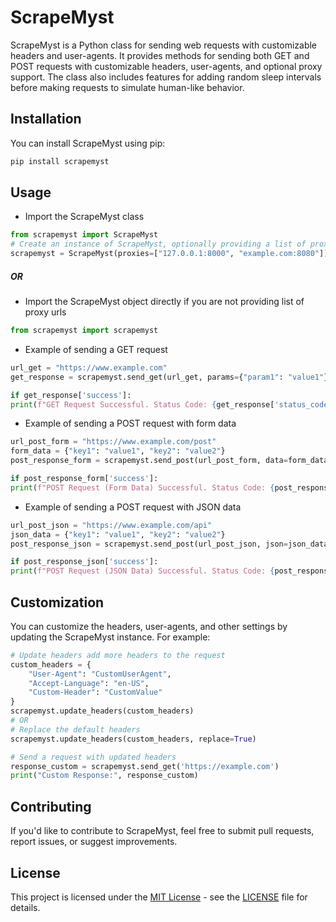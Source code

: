 # ScrapeMyst

ScrapeMyst is a Python class for sending web requests with customizable headers and user-agents. It provides methods for sending both GET and POST requests with customizable headers, user-agents, and optional proxy support. The class also includes features for adding random sleep intervals before making requests to simulate human-like behavior.

## Installation

You can install ScrapeMyst using pip:

```bash
pip install scrapemyst
```

## Usage

- Import the ScrapeMyst class

```python
from scrapemyst import ScrapeMyst
# Create an instance of ScrapeMyst, optionally providing a list of proxy URLs
scrapemyst = ScrapeMyst(proxies=["127.0.0.1:8000", "example.com:8080"])
```

##### OR

- Import the ScrapeMyst object directly if you are not providing list of proxy urls

```python
from scrapemyst import scrapemyst
```

- Example of sending a GET request

```python
url_get = "https://www.example.com"
get_response = scrapemyst.send_get(url_get, params={"param1": "value1"}, sleep=3, referer="https://www.referer.com")

if get_response['success']:
print(f"GET Request Successful. Status Code: {get_response['status_code']}") # Access the response object if needed: get_response['data']
```

- Example of sending a POST request with form data

```python
url_post_form = "https://www.example.com/post"
form_data = {"key1": "value1", "key2": "value2"}
post_response_form = scrapemyst.send_post(url_post_form, data=form_data, sleep=4.5, referer="https://www.referer.com")

if post_response_form['success']:
print(f"POST Request (Form Data) Successful. Status Code: {post_response_form['status_code']}") # Access the response object if needed: post_response_form['data']
```

- Example of sending a POST request with JSON data

```python
url_post_json = "https://www.example.com/api"
json_data = {"key1": "value1", "key2": "value2"}
post_response_json = scrapemyst.send_post(url_post_json, json=json_data, sleep=(2,9), referer="https://www.referer.com")

if post_response_json['success']:
print(f"POST Request (JSON Data) Successful. Status Code: {post_response_json['status_code']}") # Access the response object if needed: post_response_json['data']
```

## Customization

You can customize the headers, user-agents, and other settings by updating the ScrapeMyst instance. For example:

```python
# Update headers add more headers to the request
custom_headers = {
    "User-Agent": "CustomUserAgent",
    "Accept-Language": "en-US",
    "Custom-Header": "CustomValue"
}
scrapemyst.update_headers(custom_headers)
# OR
# Replace the default headers
scrapemyst.update_headers(custom_headers, replace=True)

# Send a request with updated headers
response_custom = scrapemyst.send_get('https://example.com')
print("Custom Response:", response_custom)
```

## Contributing

If you'd like to contribute to ScrapeMyst, feel free to submit pull requests, report issues, or suggest improvements.

## License

This project is licensed under the [MIT License](LICENSE) - see the [LICENSE](LICENSE) file for details.
